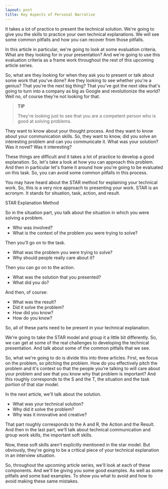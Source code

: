 ```yaml
---
layout: post
title: Key Aspects of Personal Narrative
---
```



It takes a lot of practice to present the technical solution. We're going to give you the skills to practice your own technical explanations. We will see some common pitfalls and how you can recover from those pitfalls. 

In this article in particular, we're going to look at some evaluation criteria. What are they looking for in your presentation? And we're going to use this evaluation criteria as a frame work throughout the rest of this upcoming article series. 

So, what are they looking for when they ask you to present or talk about some work that you've done? Are they looking to see whether you're a genius? That you're the next big thing? That you've got the next idea that's going to turn into a company as big as Google and revolutionize the world? Well no, of course they're not looking for that.

<blockquote class="note">
  <strong>TIP</strong> 
  <p>
    They're looking just to see that you are a competent person who is good at solving problems.
  </p>
</blockquote>

They want to know about your thought process. And they want to know about your communication skills. So, they want to know, did you solve an interesting problem and can you communicate it. What was your solution? Was it novel? Was it interesting? 

These things are difficult and it takes a lot of practice to develop a good explanation. So, let's take a look at how you can approach this problem. And then in particular let's frame it around how you're going to be evaluated on this task. So, you can avoid some common pitfalls in this process. 

You may have heard about the STAR method for explaining your technical work. So, this is a very nice approach to presenting your work. STAR is an acronym. It stands for situation, task, action, and result.

STAR Explanation Method

So in the situation part, you talk about the situation in which you were solving a problem. 

- Who was involved? 
- What is the context of the problem you were trying to solve? 

Then you'll go on to the task. 

- What was the problem you were trying to solve? 
- Why should people really care about it? 

Then you can go on to the action. 

- What was the solution that you presented? 
- What did you do? 

And then, of course: 

- What was the result? 
- Did it solve the problem? 
- How did you know? 
- How do you know? 

So, all of these parts need to be present in your technical explanation. 

We're going to take the STAR model and group it a little bit differently. So, we can get at some of the real challenges to developing the technical presentation. And talk about some of the common pitfalls that we see. 

So, what we're going to do is divide this into three articles. First, we focus on the problem, so pitching the problem. How do you effectively pitch the problem and it's context so that the people you're talking to will care about your problem and see that you know why that problem is important? And this roughly corresponds to the S and the T, the situation and the task portion of that star model. 

In the next article, we'll talk about the solution. 

- What was your technical solution? 
- Why did it solve the problem? 
- Why was it innovative and creative? 

That part roughly corresponds to the A and R, the Action and the Result. And then in the last part, we'll talk about technical communication and group work skills, the important soft skills. 

Now, these soft skills aren't explicitly mentioned in the star model. But obviously, they're going to be a critical piece of your technical explanation in an interview situation. 

So, throughout the upcoming article series, we'll look at each of these components. And we'll be giving you some good examples. As well as some pitfalls and some bad examples. To show you what to avoid and how to avoid making these same mistakes. 
